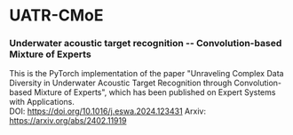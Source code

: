 # UATR-CMoE
### Underwater acoustic target recognition -- Convolution-based Mixture of Experts


This is the PyTorch implementation of the paper "Unraveling Complex Data Diversity in Underwater Acoustic Target Recognition through Convolution-based Mixture of Experts", which has been published on Expert Systems with Applications.  
DOI: https://doi.org/10.1016/j.eswa.2024.123431
Arxiv: https://arxiv.org/abs/2402.11919

## 


